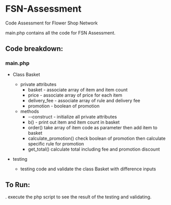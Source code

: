 # FSN-Assessment
Code Assessment for Flower Shop Network

main.php contains all the code for FSN Assessment. 

## Code breakdown:
### main.php
  * Class Basket 
    * private attributes
      * basket - associate array of item and item count
      * price - associate array of price for each item 
      * delivery_fee - associate array of rule and delivery fee 
      * promotion - boolean of promotion 
    * methods
      * --construct - initialize all private attributes
      * b() - print out item and item count in basket 
      * order() take array of item code as parameter then add item to basket
      * calculate_promotion() check boolean of promotion then calculate specific rule for promotion 
      * get_total() calculate total including fee and promotion discount
      
 * testing
    * testing code and validate the class Basket with difference inputs 
    
## To Run:
  . execute the php script to see the result of the testing and validating. 
